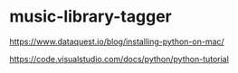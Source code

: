 # music-library-tagger

https://www.dataquest.io/blog/installing-python-on-mac/

https://code.visualstudio.com/docs/python/python-tutorial
